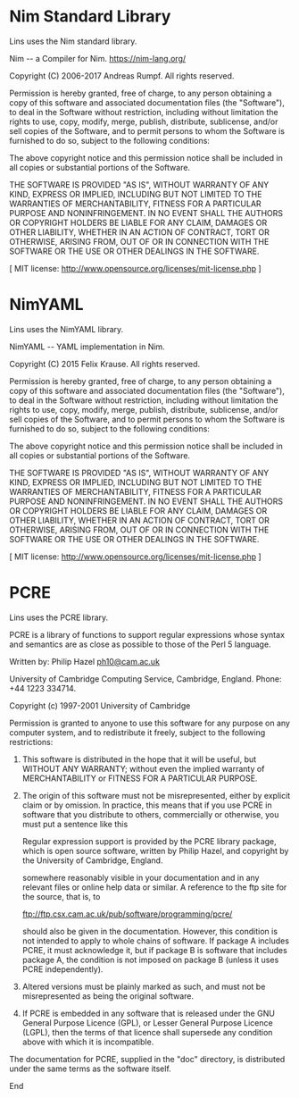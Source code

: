 # Nim Standard Library

Lins uses the Nim standard library.

Nim -- a Compiler for Nim. https://nim-lang.org/

Copyright (C) 2006-2017 Andreas Rumpf. All rights reserved.

Permission is hereby granted, free of charge, to any person obtaining a copy
of this software and associated documentation files (the "Software"), to deal
in the Software without restriction, including without limitation the rights
to use, copy, modify, merge, publish, distribute, sublicense, and/or sell
copies of the Software, and to permit persons to whom the Software is
furnished to do so, subject to the following conditions:

The above copyright notice and this permission notice shall be included in
all copies or substantial portions of the Software.

THE SOFTWARE IS PROVIDED "AS IS", WITHOUT WARRANTY OF ANY KIND, EXPRESS OR
IMPLIED, INCLUDING BUT NOT LIMITED TO THE WARRANTIES OF MERCHANTABILITY,
FITNESS FOR A PARTICULAR PURPOSE AND NONINFRINGEMENT. IN NO EVENT SHALL THE
AUTHORS OR COPYRIGHT HOLDERS BE LIABLE FOR ANY CLAIM, DAMAGES OR OTHER
LIABILITY, WHETHER IN AN ACTION OF CONTRACT, TORT OR OTHERWISE, ARISING FROM,
OUT OF OR IN CONNECTION WITH THE SOFTWARE OR THE USE OR OTHER DEALINGS IN
THE SOFTWARE.

[ MIT license: http://www.opensource.org/licenses/mit-license.php ]

# NimYAML

Lins uses the NimYAML library.

NimYAML -- YAML implementation in Nim.

Copyright (C) 2015 Felix Krause. All rights reserved.

Permission is hereby granted, free of charge, to any person obtaining a copy
of this software and associated documentation files (the "Software"), to deal
in the Software without restriction, including without limitation the rights
to use, copy, modify, merge, publish, distribute, sublicense, and/or sell
copies of the Software, and to permit persons to whom the Software is
furnished to do so, subject to the following conditions:

The above copyright notice and this permission notice shall be included in
all copies or substantial portions of the Software.

THE SOFTWARE IS PROVIDED "AS IS", WITHOUT WARRANTY OF ANY KIND, EXPRESS OR
IMPLIED, INCLUDING BUT NOT LIMITED TO THE WARRANTIES OF MERCHANTABILITY,
FITNESS FOR A PARTICULAR PURPOSE AND NONINFRINGEMENT. IN NO EVENT SHALL THE
AUTHORS OR COPYRIGHT HOLDERS BE LIABLE FOR ANY CLAIM, DAMAGES OR OTHER
LIABILITY, WHETHER IN AN ACTION OF CONTRACT, TORT OR OTHERWISE, ARISING FROM,
OUT OF OR IN CONNECTION WITH THE SOFTWARE OR THE USE OR OTHER DEALINGS IN
THE SOFTWARE.

[ MIT license: http://www.opensource.org/licenses/mit-license.php ]

# PCRE

Lins uses the PCRE library.

PCRE is a library of functions to support regular expressions whose syntax
and semantics are as close as possible to those of the Perl 5 language.

Written by: Philip Hazel <ph10@cam.ac.uk>

University of Cambridge Computing Service,
Cambridge, England. Phone: +44 1223 334714.

Copyright (c) 1997-2001 University of Cambridge

Permission is granted to anyone to use this software for any purpose on any
computer system, and to redistribute it freely, subject to the following
restrictions:

1. This software is distributed in the hope that it will be useful,
   but WITHOUT ANY WARRANTY; without even the implied warranty of
   MERCHANTABILITY or FITNESS FOR A PARTICULAR PURPOSE.

2. The origin of this software must not be misrepresented, either by
   explicit claim or by omission. In practice, this means that if you use
   PCRE in software that you distribute to others, commercially or
   otherwise, you must put a sentence like this

     Regular expression support is provided by the PCRE library package,
     which is open source software, written by Philip Hazel, and copyright
     by the University of Cambridge, England.

   somewhere reasonably visible in your documentation and in any relevant
   files or online help data or similar. A reference to the ftp site for
   the source, that is, to

     ftp://ftp.csx.cam.ac.uk/pub/software/programming/pcre/

   should also be given in the documentation. However, this condition is not
   intended to apply to whole chains of software. If package A includes PCRE,
   it must acknowledge it, but if package B is software that includes package
   A, the condition is not imposed on package B (unless it uses PCRE
   independently).

3. Altered versions must be plainly marked as such, and must not be
   misrepresented as being the original software.

4. If PCRE is embedded in any software that is released under the GNU
   General Purpose Licence (GPL), or Lesser General Purpose Licence (LGPL),
   then the terms of that licence shall supersede any condition above with
   which it is incompatible.

The documentation for PCRE, supplied in the "doc" directory, is distributed
under the same terms as the software itself.

End
